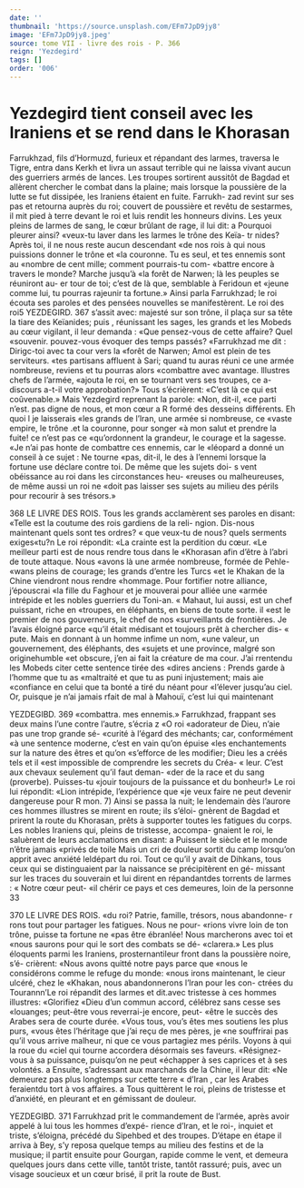 ```yaml
---
date: ''
thumbnail: 'https://source.unsplash.com/EFm7JpD9jy8'
image: 'EFm7JpD9jy8.jpeg'
source: tome VII - livre des rois - P. 366
reign: 'Yezdegird'
tags: []
order: '006'
---
```


# Yezdegird tient conseil avec les Iraniens et se rend dans le Khorasan

Farrukhzad, fils d’Hormuzd, furieux et répandant
des larmes, traversa le Tigre, entra dans Kerkh et livra un assaut terrible qui ne laissa vivant aucun des guerriers armés de lances. Les troupes sortirent aussitôt de Bagdad et allèrent chercher le combat dans la plaine; mais lorsque la poussière de la lutte se fut dissipée, les Iraniens étaient en fuite. Farrukh-
zad revint sur ses pas et retourna auprès du roi; couvert de poussière et revêtu de sestarmes, il mit pied à terre devant le roi et luis rendit les honneurs divins. Les yeux pleins de larmes de sang, le cœur brûlant de rage, il lui dit: a Pourquoi pleurer ainsi? «veux-tu laver dans les larmes le trône des Keïa-
tr nides? Après toi, il ne nous reste aucun descendant «de nos rois à qui nous puissions donner le trône et
«la couronne. Tu es seul, et tes ennemis sont au «nombre de cent mille; comment pourrais-tu com- «battre encore à travers le monde? Marche jusqu’à
«la forêt de Narwen; là les peuples se réuniront au-
er tour de toi; c’est de là que, semblable à Feridoun et «jeune comme lui, tu pourras rajeunir ta fortune.»
Ainsi parla Farrukhzad; le roi écouta ses paroles et des pensées nouvelles se manifestèrent. Le roi des roi5
YEZDEGIRD. 367 s’assit avec: majesté sur son trône, il plaça sur sa
tête la tiare des Keïanides; puis , réunissant les sages,
les grands et les Mobeds au cœur vigilant, il leur demanda : «Que pensez-vous de cette affaire? Quel «souvenir. pouvez-vous évoquer des temps passés? «Farrukhzad me dit : Dirigc-toi avec ta cour vers la «forêt de Narwen; Amol est plein de tes serviteurs. «tes partisans affluent à Sari; quand tu auras réuni
ce une armée nombreuse, reviens et tu pourras alors «combattre avec avantage. lllustres chefs de l’armée,
«ajouta le roi, en se tournant vers ses troupes, ce a- discours a-t-il votre approbation?» Tous s’écrièrent:
«C’est là ce qui est coûvenable.»
Mais Yezdegird reprenant la parole: «Non, dit-il, «ce parti n’est. pas digne de nous, et mon cœur a
R formé des desseins différents. Eh quoi l je laisserais «les grands de l’lran, une armée si nombreuse, ce «vaste empire, le trône .et la couronne, pour songer «à mon salut et prendre la fuite! ce n’est pas ce «qu’ordonnent la grandeur, le courage et la sagesse. «Je n’ai pas honte de combattre ces ennemis, car le «léopard a donné un conseil à ce sujet : Ne tourne
«pas, dit-il, le des à l’ennemi lorsque la fortune
use déclare contre toi. De même que les sujets doi-
s vent obéissance au roi dans les circonstances heu- «reuses ou malheureuses, de même aussi un roi ne «doit pas laisser ses sujets au milieu des périls pour recourir à ses trésors.»

368 LE LIVRE DES ROIS.
Tous les grands acclamèrent ses paroles en disant:
«Telle est la coutume des rois gardiens de la reli- ngion. Dis-nous maintenant quels sont tes ordres? « que veux-tu de nous? quels serments exiges«tu?n Le roi répondit: «La crainte est la perdition du cœur.
«Le meilleur parti est de nous rendre tous dans le «Khorasan afin d’être à l’abri de toute attaque. Nous
«avons là une armée nombreuse, formée de Pehle-
«wans pleins de courage; les grands d’entre les Turcs
«et le Khakan de la Chine viendront nous rendre «hommage. Pour fortifier notre alliance, j’épouscrai
«la fille du Faghour et je mouverai pour alliée une «armée intrépide et les nobles guerriers du Toni-an.
« Mahaut, lui aussi, est un chef puissant, riche en «troupes, en éléphants, en biens de toute sorte. il
«est le premier de nos gouverneurs, le chef de nos «surveillants de frontières. Je l’avais éloigné parce
«qu’il était médisant et toujours prêt à chercher dis-
« pute. Mais en donnant à un homme infime un nom, «une valeur, un gouvernement, des éléphants, des «sujets et une province, malgré son originehumble
«et obscure, j’en ai fait la créature de ma cour. J’ai
rrentendu les Mobeds citer cette sentence tirée des «dires anciens : Prends garde à l’homme que tu as «maltraité et que tu as puni injustement; mais aie «confiance en celui que ta bonté a tiré du néant pour «l’élever jusqu’au ciel. Or, puisque je n’ai jamais
rfait de mal à Mahouï, c’est lui qui maintenant

YEZDEGIBD. 369 «combattra. mes ennemis.» Farrukhzad, frappant
ses deux mains l’une contre l’autre, s’écria z «O roi «adorateur de Dieu, n’aie pas une trop grande sé- «curité à l’égard des méchants; car, conformément
«à une sentence moderne, c’est en vain qu’on épuise
«les enchantements sur la nature des êtres et qu’on «s’efforce de les modifier; Dieu les a créés tels et il
«est impossible de comprendre les secrets du Créa- « leur. C’est aux chevaux seulement qu’il faut deman-
«der de la race et du sang (proverbe). Puisses-tu «jouir toujours de la puissance et du bonheur!» Le roi lui répondit: «Lion intrépide, l’expérience que
«je veux faire ne peut devenir dangereuse pour R mon. 7)
Ainsi se passa la nuit; le lendemain dès l’aurore
ces hommes illustres se mirent en route; ils s’éloi- gnèrent de Bagdad et prirent la route du Khorasan, prêts à supporter toutes les fatigues du corps. Les nobles Iraniens qui, pleins de tristesse, accompa- gnaient le roi, le saluèrent de leurs acclamations en disant: a Puissent le siècle et le monde n’être jamais «privés de toile Mais un cri de douleur sortit du camp lorsqu’on apprit avec anxiété leldépart du roi.
Tout ce qu’il y avait de Dihkans, tous ceux qui se distinguaient par la naissance se précipitèrent en gé- missant sur les traces du souverain et lui dirent en répandantdes torrents de larmes : « Notre cœur peut-
«il chérir ce pays et ces demeures, loin de la personne
33

370 LE LIVRE DES ROIS.
«du roi? Patrie, famille, trésors, nous abandonne-
r rons tout pour partager les fatigues. Nous ne pour- «rions vivre loin de ton trône, puisse ta fortune ne «pas être ébranlée! Nous marcherons avec toi et
«nous saurons pour qui le sort des combats se dé- «clarera.» Les plus éloquents parmi les Iraniens, prosternantileur front dans la poussière noire, s’é- crièrent: «Nous avons quitté notre pays parce que «nous le considérons comme le refuge du monde: «nous irons maintenant, le cieur ulcéré, chez le «Khakan, nous abandonnerons l’lran pour les con- ctrées du Tourannn’Le roi répandit des larmes et
dit.avec tristesse à ces hommes illustres: «Glorifiez «Dieu d’un commun accord, célébrez sans cesse ses «louanges; peut-être vous reverrai-je encore, peut- «être le succès des Arabes sera de courte durée.
«Vous tous, vou’s êtes mes soutiens les plus purs,
«vous êtes l’héritage que j’ai reçu de mes pères, je
«ne souffrirai pas qu’il vous arrive malheur, ni que
ce vous partagiez mes périls. Voyons à qui la roue du «ciel qui tourne accordera désormais ses faveurs. «Résignez-vous à sa puissance, puisqu’on ne peut «échapper à ses caprices et à ses volontés. a Ensuite, s’adressant aux marchands de la Chine, il leur dit: «Ne demeurez pas plus longtemps sur cette terre « d’Iran , car les Arabes feraientdu tort à vos affaires. a Tous quittèrent le roi, pleins de tristesse et d’anxiété,
en pleurant et en gémissant de douleur.

YEZDEGIBD. 371 Farrukhzad prit le commandement de l’armée,
après avoir appelé à lui tous les hommes d’expé-
rience d’lran, et le roi-, inquiet et triste, s’éloigna,
précédé du Sipehbed et des troupes. D’étape en
étape il arriva à Bey, s’y reposa quelque temps au
milieu des festins et de la musique; il partit ensuite pour Gourgan, rapide comme le vent, et demeura quelques jours dans cette ville, tantôt triste, tantôt rassuré; puis, avec un visage soucieux et un cœur
brisé, il prit la route de Bust.

